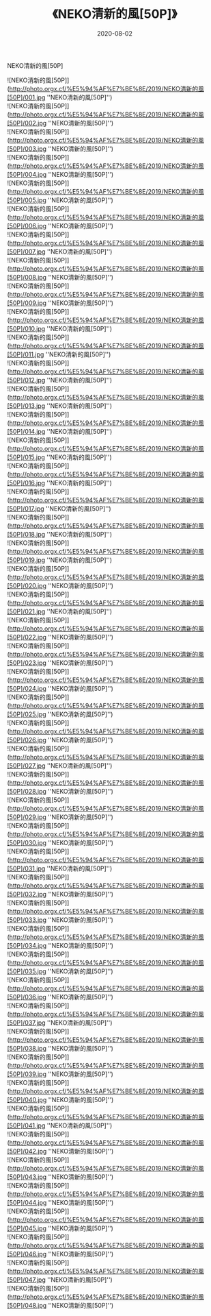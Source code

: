 ﻿---
layout: post
title:  《NEKO清新的風[50P]》
date:   2020-08-02
img: http://photo.orgx.cf/%E5%94%AF%E7%BE%8E/2019/NEKO清新的風[50P]/000.jpg
categories: [美女, 清纯, 唯美]
---

NEKO清新的風[50P]

![NEKO清新的風[50P]](http://photo.orgx.cf/%E5%94%AF%E7%BE%8E/2019/NEKO清新的風[50P]/001.jpg ''NEKO清新的風[50P]'') <br>
![NEKO清新的風[50P]](http://photo.orgx.cf/%E5%94%AF%E7%BE%8E/2019/NEKO清新的風[50P]/002.jpg ''NEKO清新的風[50P]'') <br>
![NEKO清新的風[50P]](http://photo.orgx.cf/%E5%94%AF%E7%BE%8E/2019/NEKO清新的風[50P]/003.jpg ''NEKO清新的風[50P]'') <br>
![NEKO清新的風[50P]](http://photo.orgx.cf/%E5%94%AF%E7%BE%8E/2019/NEKO清新的風[50P]/004.jpg ''NEKO清新的風[50P]'') <br>
![NEKO清新的風[50P]](http://photo.orgx.cf/%E5%94%AF%E7%BE%8E/2019/NEKO清新的風[50P]/005.jpg ''NEKO清新的風[50P]'') <br>
![NEKO清新的風[50P]](http://photo.orgx.cf/%E5%94%AF%E7%BE%8E/2019/NEKO清新的風[50P]/006.jpg ''NEKO清新的風[50P]'') <br>
![NEKO清新的風[50P]](http://photo.orgx.cf/%E5%94%AF%E7%BE%8E/2019/NEKO清新的風[50P]/007.jpg ''NEKO清新的風[50P]'') <br>
![NEKO清新的風[50P]](http://photo.orgx.cf/%E5%94%AF%E7%BE%8E/2019/NEKO清新的風[50P]/008.jpg ''NEKO清新的風[50P]'') <br>
![NEKO清新的風[50P]](http://photo.orgx.cf/%E5%94%AF%E7%BE%8E/2019/NEKO清新的風[50P]/009.jpg ''NEKO清新的風[50P]'') <br>
![NEKO清新的風[50P]](http://photo.orgx.cf/%E5%94%AF%E7%BE%8E/2019/NEKO清新的風[50P]/010.jpg ''NEKO清新的風[50P]'') <br>
![NEKO清新的風[50P]](http://photo.orgx.cf/%E5%94%AF%E7%BE%8E/2019/NEKO清新的風[50P]/011.jpg ''NEKO清新的風[50P]'') <br>
![NEKO清新的風[50P]](http://photo.orgx.cf/%E5%94%AF%E7%BE%8E/2019/NEKO清新的風[50P]/012.jpg ''NEKO清新的風[50P]'') <br>
![NEKO清新的風[50P]](http://photo.orgx.cf/%E5%94%AF%E7%BE%8E/2019/NEKO清新的風[50P]/013.jpg ''NEKO清新的風[50P]'') <br>
![NEKO清新的風[50P]](http://photo.orgx.cf/%E5%94%AF%E7%BE%8E/2019/NEKO清新的風[50P]/014.jpg ''NEKO清新的風[50P]'') <br>
![NEKO清新的風[50P]](http://photo.orgx.cf/%E5%94%AF%E7%BE%8E/2019/NEKO清新的風[50P]/015.jpg ''NEKO清新的風[50P]'') <br>
![NEKO清新的風[50P]](http://photo.orgx.cf/%E5%94%AF%E7%BE%8E/2019/NEKO清新的風[50P]/016.jpg ''NEKO清新的風[50P]'') <br>
![NEKO清新的風[50P]](http://photo.orgx.cf/%E5%94%AF%E7%BE%8E/2019/NEKO清新的風[50P]/017.jpg ''NEKO清新的風[50P]'') <br>
![NEKO清新的風[50P]](http://photo.orgx.cf/%E5%94%AF%E7%BE%8E/2019/NEKO清新的風[50P]/018.jpg ''NEKO清新的風[50P]'') <br>
![NEKO清新的風[50P]](http://photo.orgx.cf/%E5%94%AF%E7%BE%8E/2019/NEKO清新的風[50P]/019.jpg ''NEKO清新的風[50P]'') <br>
![NEKO清新的風[50P]](http://photo.orgx.cf/%E5%94%AF%E7%BE%8E/2019/NEKO清新的風[50P]/020.jpg ''NEKO清新的風[50P]'') <br>
![NEKO清新的風[50P]](http://photo.orgx.cf/%E5%94%AF%E7%BE%8E/2019/NEKO清新的風[50P]/021.jpg ''NEKO清新的風[50P]'') <br>
![NEKO清新的風[50P]](http://photo.orgx.cf/%E5%94%AF%E7%BE%8E/2019/NEKO清新的風[50P]/022.jpg ''NEKO清新的風[50P]'') <br>
![NEKO清新的風[50P]](http://photo.orgx.cf/%E5%94%AF%E7%BE%8E/2019/NEKO清新的風[50P]/023.jpg ''NEKO清新的風[50P]'') <br>
![NEKO清新的風[50P]](http://photo.orgx.cf/%E5%94%AF%E7%BE%8E/2019/NEKO清新的風[50P]/024.jpg ''NEKO清新的風[50P]'') <br>
![NEKO清新的風[50P]](http://photo.orgx.cf/%E5%94%AF%E7%BE%8E/2019/NEKO清新的風[50P]/025.jpg ''NEKO清新的風[50P]'') <br>
![NEKO清新的風[50P]](http://photo.orgx.cf/%E5%94%AF%E7%BE%8E/2019/NEKO清新的風[50P]/026.jpg ''NEKO清新的風[50P]'') <br>
![NEKO清新的風[50P]](http://photo.orgx.cf/%E5%94%AF%E7%BE%8E/2019/NEKO清新的風[50P]/027.jpg ''NEKO清新的風[50P]'') <br>
![NEKO清新的風[50P]](http://photo.orgx.cf/%E5%94%AF%E7%BE%8E/2019/NEKO清新的風[50P]/028.jpg ''NEKO清新的風[50P]'') <br>
![NEKO清新的風[50P]](http://photo.orgx.cf/%E5%94%AF%E7%BE%8E/2019/NEKO清新的風[50P]/029.jpg ''NEKO清新的風[50P]'') <br>
![NEKO清新的風[50P]](http://photo.orgx.cf/%E5%94%AF%E7%BE%8E/2019/NEKO清新的風[50P]/030.jpg ''NEKO清新的風[50P]'') <br>
![NEKO清新的風[50P]](http://photo.orgx.cf/%E5%94%AF%E7%BE%8E/2019/NEKO清新的風[50P]/031.jpg ''NEKO清新的風[50P]'') <br>
![NEKO清新的風[50P]](http://photo.orgx.cf/%E5%94%AF%E7%BE%8E/2019/NEKO清新的風[50P]/032.jpg ''NEKO清新的風[50P]'') <br>
![NEKO清新的風[50P]](http://photo.orgx.cf/%E5%94%AF%E7%BE%8E/2019/NEKO清新的風[50P]/033.jpg ''NEKO清新的風[50P]'') <br>
![NEKO清新的風[50P]](http://photo.orgx.cf/%E5%94%AF%E7%BE%8E/2019/NEKO清新的風[50P]/034.jpg ''NEKO清新的風[50P]'') <br>
![NEKO清新的風[50P]](http://photo.orgx.cf/%E5%94%AF%E7%BE%8E/2019/NEKO清新的風[50P]/035.jpg ''NEKO清新的風[50P]'') <br>
![NEKO清新的風[50P]](http://photo.orgx.cf/%E5%94%AF%E7%BE%8E/2019/NEKO清新的風[50P]/036.jpg ''NEKO清新的風[50P]'') <br>
![NEKO清新的風[50P]](http://photo.orgx.cf/%E5%94%AF%E7%BE%8E/2019/NEKO清新的風[50P]/037.jpg ''NEKO清新的風[50P]'') <br>
![NEKO清新的風[50P]](http://photo.orgx.cf/%E5%94%AF%E7%BE%8E/2019/NEKO清新的風[50P]/038.jpg ''NEKO清新的風[50P]'') <br>
![NEKO清新的風[50P]](http://photo.orgx.cf/%E5%94%AF%E7%BE%8E/2019/NEKO清新的風[50P]/039.jpg ''NEKO清新的風[50P]'') <br>
![NEKO清新的風[50P]](http://photo.orgx.cf/%E5%94%AF%E7%BE%8E/2019/NEKO清新的風[50P]/040.jpg ''NEKO清新的風[50P]'') <br>
![NEKO清新的風[50P]](http://photo.orgx.cf/%E5%94%AF%E7%BE%8E/2019/NEKO清新的風[50P]/041.jpg ''NEKO清新的風[50P]'') <br>
![NEKO清新的風[50P]](http://photo.orgx.cf/%E5%94%AF%E7%BE%8E/2019/NEKO清新的風[50P]/042.jpg ''NEKO清新的風[50P]'') <br>
![NEKO清新的風[50P]](http://photo.orgx.cf/%E5%94%AF%E7%BE%8E/2019/NEKO清新的風[50P]/043.jpg ''NEKO清新的風[50P]'') <br>
![NEKO清新的風[50P]](http://photo.orgx.cf/%E5%94%AF%E7%BE%8E/2019/NEKO清新的風[50P]/044.jpg ''NEKO清新的風[50P]'') <br>
![NEKO清新的風[50P]](http://photo.orgx.cf/%E5%94%AF%E7%BE%8E/2019/NEKO清新的風[50P]/045.jpg ''NEKO清新的風[50P]'') <br>
![NEKO清新的風[50P]](http://photo.orgx.cf/%E5%94%AF%E7%BE%8E/2019/NEKO清新的風[50P]/046.jpg ''NEKO清新的風[50P]'') <br>
![NEKO清新的風[50P]](http://photo.orgx.cf/%E5%94%AF%E7%BE%8E/2019/NEKO清新的風[50P]/047.jpg ''NEKO清新的風[50P]'') <br>
![NEKO清新的風[50P]](http://photo.orgx.cf/%E5%94%AF%E7%BE%8E/2019/NEKO清新的風[50P]/048.jpg ''NEKO清新的風[50P]'') <br>
